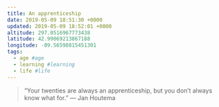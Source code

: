 ```yaml
---
title: An apprenticeship
date: 2019-05-09 18:51:30 +0000
updated: 2019-05-09 18:52:01 +0000
altitude: 297.0516967773438
latitude: 42.99069213867188
longitude: -89.56598815451301
tags:
  - age #age
  - learning #learning
  - life #life
---
```

> “Your twenties are always an apprenticeship, but you don’t always know what for.”
> — Jan Houtema